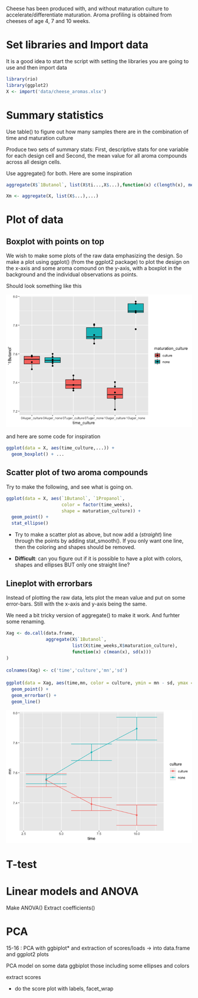 

Cheese has been produced with, and without maturation culture to accelerate/differentiate maturation.
Aroma profiling is obtained from cheeses of age $4$, $7$ and $10$ weeks. 


# Set libraries and Import data

It is a good idea to start the script with setting the libraries you are going to use and then import data


```r
library(rio)
library(ggplot2)
X <- import('data/cheese_aromas.xlsx')
```

# Summary statistics

Use table() to figure out how many samples there are in the combination of time and maturation culture

Produce two sets of summary stats: 
First, descriptive stats for one variable for each design cell and 
Second, the mean value for all aroma compounds across all design cells. 

Use aggregate() for both. Here are some inspiration


```r
aggregate(X$`1Butanol`, list(X$ti...,X$...),function(x) c(length(x), mean(x),...))
```


```r
Xm <- aggregate(X, list(X$...),...)
```





# Plot of data

## Boxplot with points on top

We wish to make some plots of the raw data emphasizing the design. So make a plot using ggplot() (from the ggplot2 package) to plot the design on the x-axis and some aroma comound on the y-axis, with a boxplot in the background and the individual observations as points. 

Should look something like this

![](Exercises_files/figure-html/unnamed-chunk-6-1.png)<!-- -->

and here are some code for inspiration


```r
ggplot(data = X, aes(time_culture,...)) + 
  geom_boxplot() + ...
```

## Scatter plot of two aroma compounds

Try to make the following, and see what is going on.


```r
ggplot(data = X, aes(`1Butanol`, `1Propanol`, 
                     color = factor(time_weeks), 
                     shape = maturation_culture)) + 
  geom_point() + 
  stat_ellipse() 
```

* Try to make a scatter plot as above, but now add a (_straight_) line through the points by adding stat_smooth(). 
If you only want one line, then the coloring and shapes should be removed. 

* __Difficult__: can you figure out if it is possible to have a plot with colors, shapes and ellipses BUT only one straight line? 

## Lineplot with errorbars

Instead of plotting the raw data, lets plot the mean value and put on some error-bars. Still with the x-axis and y-axis being the same. 

We need a bit tricky version of aggregate() to make it work. And furhter some renaming.


```r
Xag <- do.call(data.frame,
               aggregate(X$`1Butanol`, 
                         list(X$time_weeks,X$maturation_culture), 
                         function(x) c(mean(x), sd(x)))
)

colnames(Xag) <- c('time','culture','mn','sd')

ggplot(data = Xag, aes(time,mn, color = culture, ymin = mn - sd, ymax = mn+sd)) + 
  geom_point() + 
  geom_errorbar() + 
  geom_line()
```

![](Exercises_files/figure-html/unnamed-chunk-9-1.png)<!-- -->

# T-test

# Linear models and ANOVA
Make ANOVA() 
Extract coefficients()

# PCA

15-16	: PCA with ggbiplot* and extraction of scores/loads -> into data.frame and ggplot2 plots

PCA model on some data
ggbiplot those including some ellipses and colors

extract scores
- do the score plot with labels, facet_wrap 



